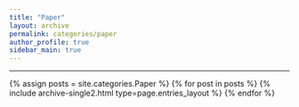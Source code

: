 ```yaml
---
title: "Paper"
layout: archive
permalink: categories/paper
author_profile: true
sidebar_main: true
---
```


***

{% assign posts = site.categories.Paper %}
{% for post in posts %} {% include archive-single2.html type=page.entries_layout %} {% endfor %}
